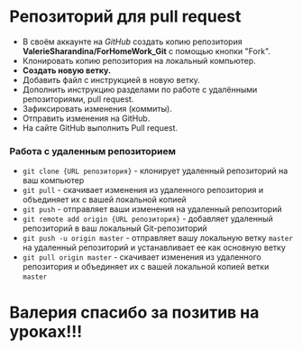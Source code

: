 # Репозиторий для pull request

* В своём аккаунте на *GitHub* создать копию репозитория **ValerieSharandina/ForHomeWork_Git** с помощью кнопки "Fork".
* Клонировать копию репозитория на локальный компьютер.
* **Создать новую ветку.**
* Добавить файл с инструкцией в новую ветку.
* Дополнить инструкцию разделами по работе с удалёнными репозиториями, pull request.
* Зафиксировать изменения (коммиты).
* Отправить изменения на GitHub.
* На сайте GitHub выполнить Pull request.


### Работа с удаленным репозиторием

- `git clone {URL репозитория}` - клонирует удаленный репозиторий на ваш компьютер
- `git pull` - скачивает изменения из удаленного репозитория и объединяет их с вашей локальной копией
- `git push` - отправляет ваши изменения на удаленный репозиторий
- `git remote add origin {URL репозитория}` - добавляет удаленный репозиторий в ваш локальный Git-репозиторий
- `git push -u origin master` - отправляет вашу локальную ветку `master` на удаленный репозиторий и устанавливает ее как основную ветку
- `git pull origin master` - скачивает изменения из удаленного репозитория и объединяет их с вашей локальной копией ветки `master`

# Валерия спасибо за позитив на уроках!!!


